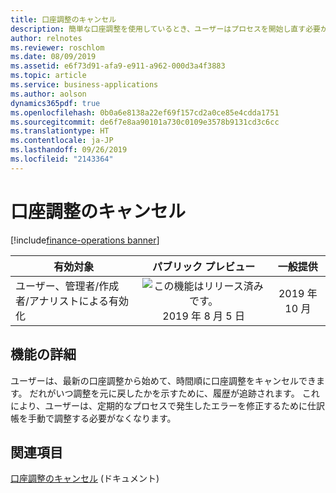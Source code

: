 ```yaml
---
title: 口座調整のキャンセル
description: 簡単な口座調整を使用しているとき、ユーザーはプロセスを開始し直す必要がある場合は調整を柔軟にキャンセルできます。
author: relnotes
ms.reviewer: roschlom
ms.date: 08/09/2019
ms.assetid: e6f73d91-afa9-e911-a962-000d3a4f3883
ms.topic: article
ms.service: business-applications
ms.author: aolson
dynamics365pdf: true
ms.openlocfilehash: 0b0a6e8138a22ef69f157cd2a0ce85e4cdda1751
ms.sourcegitcommit: de6f7e8aa90101a730c0109e3578b9131cd3c6cc
ms.translationtype: HT
ms.contentlocale: ja-JP
ms.lasthandoff: 09/26/2019
ms.locfileid: "2143364"
---
```

# <a name="cancel-bank-reconciliation"></a>口座調整のキャンセル
[!include[finance-operations banner](../includes/finance-operations.md)]

| 有効対象    |  パブリック プレビュー | 一般提供 | 
| ---------- | :----------: |:----------: |
|ユーザー、管理者/作成者/アナリストによる有効化|![この機能はリリース済みです。](/dynamics365-release-plan/media/green-checkmark.png "この機能はリリース済みです。") 2019 年 8 月 5 日| 2019 年 10 月|






## <a name="feature-details"></a>機能の詳細
<!--feature detail start -->
ユーザーは、最新の口座調整から始めて、時間順に口座調整をキャンセルできます。 だれがいつ調整を元に戻したかを示すために、履歴が追跡されます。 これにより、ユーザーは、定期的なプロセスで発生したエラーを修正するために仕訳帳を手動で調整する必要がなくなります。
<!--feature detail end -->












## <a name="see-also"></a>関連項目

[口座調整のキャンセル](https://docs.microsoft.com/dynamics365-release-plan/2019wave2/dynamics365-finance-operations/cancel-bank-reconciliation) (ドキュメント)

